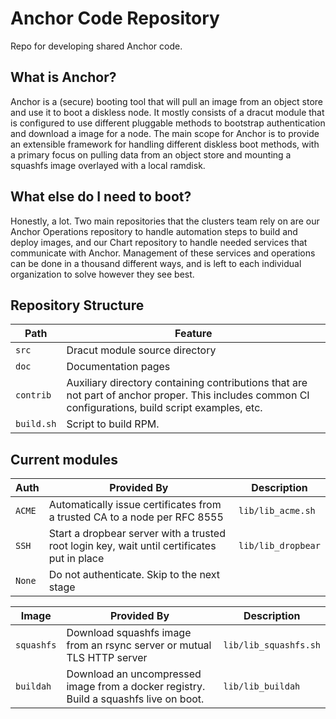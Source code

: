 # Anchor Code Repository

Repo for developing shared Anchor code.

## What is Anchor?

Anchor is a (secure) booting tool that will pull an image from an object store
and use it to boot a diskless node. It mostly consists of a dracut module that
is configured to use different pluggable methods to bootstrap authentication
and download a image for a node. The main scope for Anchor is to provide an
extensible framework for handling different diskless boot methods, with a
primary focus on pulling data from an object store and mounting a squashfs
image overlayed with a local ramdisk.

## What else do I need to boot?

Honestly, a lot. Two main repositories that the clusters team rely on are our
Anchor Operations repository to handle automation steps to build and deploy
images, and our Chart repository to handle needed services that communicate
with Anchor. Management of these services and operations can be done in a
thousand different ways, and is left to each individual organization to solve
however they see best.

## Repository Structure

| Path       | Feature                                                         |
| --- | --- |
| `src`      | Dracut module source directory                                  |
| `doc`      | Documentation pages                                             |
| `contrib`  | Auxiliary directory containing contributions that are not part of anchor proper. This includes common CI configurations, build script examples, etc. |
| `build.sh` | Script to build RPM.                                            |

## Current modules

| Auth | Provided By | Description |
| --- | --- | --- |
| `ACME` | Automatically issue certificates from a trusted CA to a node per RFC 8555 | `lib/lib_acme.sh` |
| `SSH` | Start a dropbear server with a trusted root login key, wait until certificates put in place | `lib/lib_dropbear` |
| `None` | Do not authenticate. Skip to the next stage | |

| Image | Provided By | Description |
| --- | --- | --- |
| `squashfs` | Download squashfs image from an rsync server or mutual TLS HTTP server | `lib/lib_squashfs.sh` |
| `buildah` | Download an uncompressed image from a docker registry. Build a squashfs live on boot. | `lib/lib_buildah` |
